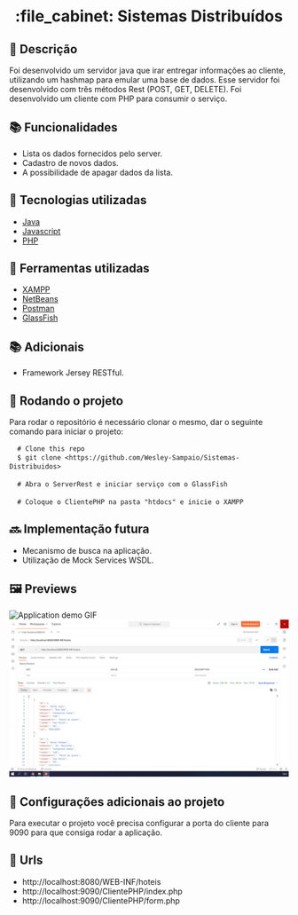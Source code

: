 
<h1 align="center">:file_cabinet: Sistemas Distribuídos</h1>

## :memo: Descrição
Foi desenvolvido um servidor java que irar entregar informações ao cliente, utilizando um hashmap para emular uma base de dados. Esse servidor foi desenvolvido com três métodos Rest (POST, GET, DELETE). Foi desenvolvido um cliente com PHP para consumir o serviço.

## :books: Funcionalidades
* Lista os dados fornecidos pelo server.
* Cadastro de novos dados.
* A possibilidade de apagar dados da lista.

## :wrench: Tecnologias utilizadas
* [Java](https://nodejs.org/en/https://www.java.com/pt-BR/)
* [Javascript ](https://developer.mozilla.org/pt-BR/docs/Web/JavaScript)
* [PHP](https://www.postman.com/)

## :wrench: Ferramentas utilizadas
* [XAMPP](https://www.apachefriends.org/pt_br/index.html)
* [NetBeans](https://netbeans.apache.org/download/index.html)
* [Postman](https://www.php.net/)
* [GlassFish](https://javaee.github.io/glassfish/download)

## :books: Adicionais
* Framework Jersey RESTful.

## :rocket: Rodando o projeto
Para rodar o repositório é necessário clonar o mesmo, dar o seguinte comando para iniciar o projeto:
```
  # Clone this repo
  $ git clone <https://github.com/Wesley-Sampaio/Sistemas-Distribuidos>
  
  # Abra o ServerRest e iniciar serviço com o GlassFish
  
  # Coloque o ClientePHP na pasta "htdocs" e inicie o XAMPP
```
## :soon: Implementação futura
* Mecanismo de busca na aplicação.
* Utilização de Mock Services WSDL.

## :framed_picture: Previews
<img alt="Application demo GIF" src=".github/prev.gif">
<img alt="Application demo GIF" src=".github/cap.PNG">

## :satellite: Configurações adicionais ao projeto
Para executar o projeto você precisa configurar a porta do cliente para 9090 para que consiga rodar a aplicação.

## :satellite: Urls
* http://localhost:8080/WEB-INF/hoteis
* http://localhost:9090/ClientePHP/index.php
* http://localhost:9090/ClientePHP/form.php

